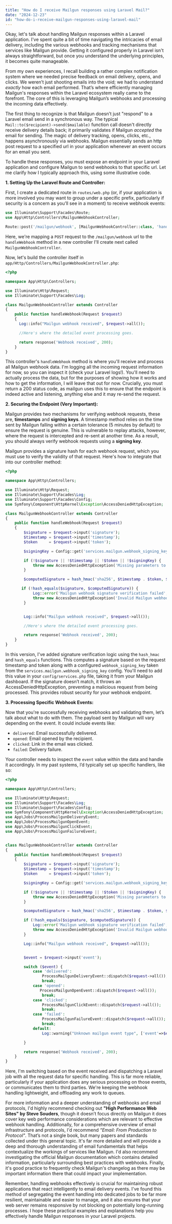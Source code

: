 ```yaml
---
title: "How do I receive Mailgun responses using Laravel Mail?"
date: "2024-12-23"
id: "how-do-i-receive-mailgun-responses-using-laravel-mail"
---
```


Okay, let's talk about handling Mailgun responses within a Laravel application. I've spent quite a bit of time navigating the intricacies of email delivery, including the various webhooks and tracking mechanisms that services like Mailgun provide. Getting it configured properly in Laravel isn't always straightforward, but once you understand the underlying principles, it becomes quite manageable.

From my own experiences, I recall building a rather complex notification system where we needed precise feedback on email delivery, opens, and clicks. We weren’t just shooting emails into the void; we had to understand *exactly* how each email performed. That’s where efficiently managing Mailgun's responses within the Laravel ecosystem really came to the forefront. The core of this is leveraging Mailgun’s webhooks and processing the incoming data effectively.

The first thing to recognize is that Mailgun doesn’t just "respond" to a Laravel email send in a synchronous way. The typical `Mail::to($recipient)->send($mailable)` function call doesn't directly receive delivery details back; it primarily validates if Mailgun *accepted* the email for sending. The magic of delivery tracking, opens, clicks, etc., happens asynchronously via webhooks. Mailgun essentially sends an http post request to a specified url in your application whenever an event occurs for an email you sent.

To handle these responses, you must expose an endpoint in your Laravel application and configure Mailgun to send webhooks to that specific url. Let me clarify how I typically approach this, using some illustrative code.

**1. Setting Up the Laravel Route and Controller:**

First, I create a dedicated route in `routes/web.php` (or, if your application is more involved you may want to group under a specific prefix, particularly if security is a concern as you’ll see in a moment) to receive webhook events:

```php
use Illuminate\Support\Facades\Route;
use App\Http\Controllers\MailgunWebhookController;

Route::post('/mailgun/webhook', [MailgunWebhookController::class, 'handleWebhook']);
```

Here, we're mapping a `POST` request to the `/mailgun/webhook` url to the `handleWebhook` method in a new controller I'll create next called `MailgunWebhookController`.

Now, let's build the controller itself in `app/Http/Controllers/MailgunWebhookController.php`:

```php
<?php

namespace App\Http\Controllers;

use Illuminate\Http\Request;
use Illuminate\Support\Facades\Log;

class MailgunWebhookController extends Controller
{
    public function handleWebhook(Request $request)
    {
      Log::info("Mailgun webhook received", $request->all());

      //Here's where the detailed event processing goes.

      return response('Webhook received', 200);
    }
}
```

This controller's `handleWebhook` method is where you'll receive and process all Mailgun webhook data. I'm logging all the incoming request information for now, so you can inspect it (check your Laravel logs!). You'll need to actually process the data, but for the purposes of showing how it works and how to get the information, I will leave that out for now. Crucially, you must return a 200 status code, as mailgun uses this to ensure that the endpoint is indeed active and listening, anything else and it may re-send the request.

**2. Securing the Endpoint (Very Important):**

Mailgun provides two mechanisms for verifying webhook requests, these are, **timestamps** and **signing keys**. A timestamp method relies on the time sent by Mailgun falling within a certain tolerance (5 minutes by default) to ensure the request is genuine. This is vulnerable to replay attacks, however, where the request is intercepted and re-sent at another time. As a result, you should always verify webhook requests using a **signing key**.

Mailgun provides a signature hash for each webhook request, which you must use to verify the validity of that request. Here's how to integrate that into our controller method:

```php
<?php

namespace App\Http\Controllers;

use Illuminate\Http\Request;
use Illuminate\Support\Facades\Log;
use Illuminate\Support\Facades\Config;
use Symfony\Component\HttpKernel\Exception\AccessDeniedHttpException;

class MailgunWebhookController extends Controller
{
    public function handleWebhook(Request $request)
    {
        $signature = $request->input('signature');
        $timestamp = $request->input('timestamp');
        $token     = $request->input('token');

        $signingKey = Config::get('services.mailgun.webhook_signing_key');

        if (!$signature || !$timestamp || !$token || !$signingKey) {
            throw new AccessDeniedHttpException('Missing parameters to verify Mailgun webhook request.');
        }

        $computedSignature = hash_hmac('sha256', $timestamp . $token, $signingKey);

       if (!hash_equals($signature, $computedSignature)) {
            Log::error('Mailgun webhook signature verification failed', ['expected' => $computedSignature, 'received' => $signature, 'request' => $request->all()]);
            throw new AccessDeniedHttpException('Invalid Mailgun webhook signature.');
        }


        Log::info("Mailgun webhook received", $request->all());

        //Here's where the detailed event processing goes.

        return response('Webhook received', 200);
    }
}
```

In this version, I've added signature verification logic using the `hash_hmac` and `hash_equals` functions. This computes a signature based on the request timestamp and token along with a configured `webhook_signing_key` taken from the `services.mailgun.webhook_signing_key` config. You'll need to add this value in your `config/services.php` file, taking it from your Mailgun dashboard. If the signature doesn’t match, it throws an AccessDeniedHttpException, preventing a malicious request from being processed. This provides robust security for your webhook endpoint.

**3. Processing Specific Webhook Events:**

Now that you're successfully receiving webhooks and validating them, let’s talk about what to do with them. The payload sent by Mailgun will vary depending on the event. It could include events like:

*   `delivered`: Email successfully delivered.
*   `opened`: Email opened by the recipient.
*   `clicked`: Link in the email was clicked.
*   `failed`: Delivery failure.

Your controller needs to inspect the `event` value within the data and handle it accordingly. In my past systems, I’d typically set up specific handlers, like so:

```php
<?php

namespace App\Http\Controllers;

use Illuminate\Http\Request;
use Illuminate\Support\Facades\Log;
use Illuminate\Support\Facades\Config;
use Symfony\Component\HttpKernel\Exception\AccessDeniedHttpException;
use App\Jobs\ProcessMailgunDeliveryEvent;
use App\Jobs\ProcessMailgunOpenEvent;
use App\Jobs\ProcessMailgunClickEvent;
use App\Jobs\ProcessMailgunFailureEvent;


class MailgunWebhookController extends Controller
{
    public function handleWebhook(Request $request)
    {
        $signature = $request->input('signature');
        $timestamp = $request->input('timestamp');
        $token     = $request->input('token');

        $signingKey = Config::get('services.mailgun.webhook_signing_key');

        if (!$signature || !$timestamp || !$token || !$signingKey) {
            throw new AccessDeniedHttpException('Missing parameters to verify Mailgun webhook request.');
        }

        $computedSignature = hash_hmac('sha256', $timestamp . $token, $signingKey);

        if (!hash_equals($signature, $computedSignature)) {
            Log::error('Mailgun webhook signature verification failed', ['expected' => $computedSignature, 'received' => $signature, 'request' => $request->all()]);
            throw new AccessDeniedHttpException('Invalid Mailgun webhook signature.');
        }

        Log::info("Mailgun webhook received", $request->all());


        $event = $request->input('event');

        switch ($event) {
            case 'delivered':
                ProcessMailgunDeliveryEvent::dispatch($request->all());
                break;
            case 'opened':
               ProcessMailgunOpenEvent::dispatch($request->all());
                break;
            case 'clicked':
                ProcessMailgunClickEvent::dispatch($request->all());
                break;
            case 'failed':
                ProcessMailgunFailureEvent::dispatch($request->all());
                break;
            default:
                Log::warning("Unknown mailgun event type", ['event'=>$event, 'request'=>$request->all()]);

        }

        return response('Webhook received', 200);
    }
}
```

Here, I'm switching based on the event received and dispatching a Laravel job with all the request data for specific handling. This is far more reliable, particularly if your application does any serious processing on those events, or communicates them to third parties. We're keeping the webhook handling lightweight, and offloading any work to queues.

For more information and a deeper understanding of webhooks and email protocols, I'd highly recommend checking out **"High Performance Web Sites" by Steve Souders**, though it doesn’t focus directly on Mailgun it does cover key web performance considerations which are relevant to effective webhook handling. Additionally, for a comprehensive overview of email infrastructure and protocols, I'd recommend *“Email: From Production to Protocol"*. That’s not a single book, but many papers and standards collected under this general topic. It's far more detailed and will provide a deep and thorough understanding of email fundamentals that helps contextualize the workings of services like Mailgun. I'd also recommend investigating the official Mailgun documentation which contains detailed information, particularly surrounding best practices with webhooks. Finally, it's good practice to frequently check Mailgun's changelog as there may be important information there that could impact your implementation.

Remember, handling webhooks effectively is crucial for maintaining robust applications that react intelligently to email delivery events. I've found this method of segregating the event handling into dedicated jobs to be far more resilient, maintainable and easier to manage, and it also ensures that your web server remains responsive by not blocking on potentially long-running processes. I hope these practical examples and explanations help you effectively handle Mailgun responses in your Laravel projects.
